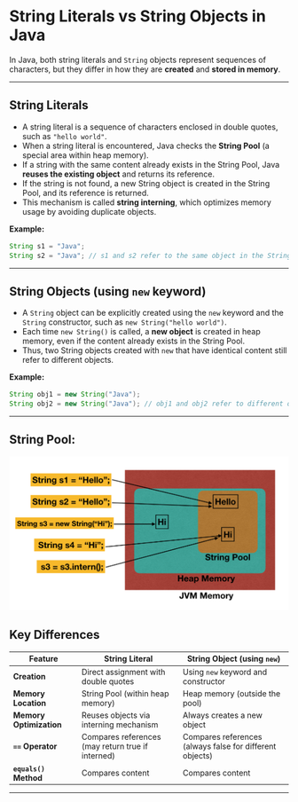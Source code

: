 # String Literals vs String Objects in Java

In Java, both string literals and `String` objects represent sequences of characters, but they differ in how they are **created** and **stored in memory**.

***

## String Literals

- A string literal is a sequence of characters enclosed in double quotes, such as `"hello world"`.
- When a string literal is encountered, Java checks the **String Pool** (a special area within heap memory).
- If a string with the same content already exists in the String Pool, Java **reuses the existing object** and returns its reference.
- If the string is not found, a new String object is created in the String Pool, and its reference is returned.
- This mechanism is called **string interning**, which optimizes memory usage by avoiding duplicate objects.

**Example:**

```java
String s1 = "Java";
String s2 = "Java"; // s1 and s2 refer to the same object in the String Pool
```

***

## String Objects (using `new` keyword)

- A `String` object can be explicitly created using the `new` keyword and the `String` constructor, such as `new String("hello world")`.
- Each time `new String()` is called, a **new object** is created in heap memory, 
  even if the content already exists in the String Pool.
- Thus, two String objects created with `new` that have identical content still refer to different objects.

**Example:**

```java
String obj1 = new String("Java");
String obj2 = new String("Java"); // obj1 and obj2 refer to different objects in the heap
```

***

## String Pool:

![String pool image](/Week-1-JAVA-BASICS/22-09-2025-STRINGS/outputs/images/string%20pool%20explanation.png)

## Key Differences

| Feature             | String Literal                                | String Object (using `new`)        |
|---------------------|-----------------------------------------------|-------------------------------------|
| **Creation**         | Direct assignment with double quotes          | Using `new` keyword and constructor |
| **Memory Location**  | String Pool (within heap memory)              | Heap memory (outside the pool)      |
| **Memory Optimization** | Reuses objects via interning mechanism   | Always creates a new object         |
| **`==` Operator**    | Compares references (may return true if interned) | Compares references (always false for different objects) |
| **`equals()` Method**| Compares content                             | Compares content                    |

***
